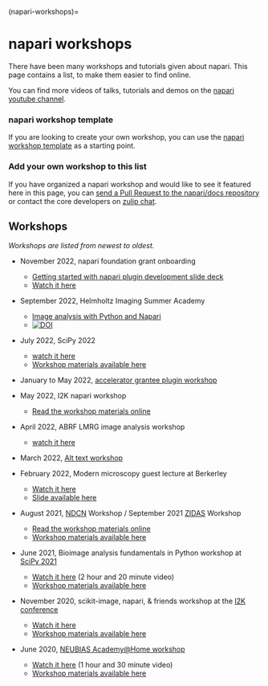 (napari-workshops)=
# napari workshops

There have been many workshops and tutorials given about napari.
This page contains a list, to make them easier to find online.

You can find more videos of talks, tutorials and demos on the
[napari youtube channel](https://www.youtube.com/channel/UCbTgw84ew4pxTJ9qu3W2hqg/playlists).

### napari workshop template

If you are looking to create your own workshop, you can use the
[napari workshop template](https://github.com/napari/napari-workshop-template)
as a starting point.

### Add your own workshop to this list

If you have organized a napari workshop and would like to see it featured here
in this page, you can
[send a Pull Request to the napari/docs repository](../developers/documentation/index.md)
or contact the core developers on [zulip chat](https://napari.zulipchat.com/login/).

## Workshops

*Workshops are listed from newest to oldest.*
* November 2022, napari foundation grant onboarding
  * [Getting started with napari plugin development slide deck](https://docs.google.com/presentation/d/15lrFRLPm9bfmU4hgcVwoduIJr5bqhoHo7ZeWLO6H_Us/edit?usp=sharing)
  * [Watch it here](https://drive.google.com/file/d/1IYDV-GTGEYh5j_tvBaWYEZ_tQXTqmJkr/view?usp=share_link)


* September 2022, Helmholtz Imaging Summer Academy
  * [Image analysis with Python and Napari](https://biapol.github.io/HIP_Introduction_to_Napari_and_image_processing_with_Python_2022/intro.html) 
  * [![DOI](https://zenodo.org/badge/DOI/10.5281/zenodo.7102242.svg)](https://doi.org/10.5281/zenodo.7102242)

* July 2022, SciPy 2022
  * [watch it here](https://www.youtube.com/watch?v=vismuuc4y1I&list=PLYx7XA2nY5Gfxu98P_HL1MnFb_BSkpxLV&index=10)
  * [Workshop materials available here](https://alisterburt.github.io/napari-workshops/SciPy-0722/intro.html) 

* January to May 2022, [accelerator grantee plugin workshop](https://chanzuckerberg.github.io/napari-plugin-accel-workshops/)

* May 2022, I2K napari workshop
  * [Read the workshop materials online](https://github.com/haesleinhuepf/I2K2022-napari-workshop)

* April 2022, ABRF LMRG image analysis workshop
  * [watch it here](https://www.youtube.com/watch?v=lkw5di8NgUA) 

* March 2022, [Alt text workshop](https://hackmd.io/vDsWUBqQSxW_7TNxF-RKKA)

* February 2022, Modern microscopy guest lecture at Berkerley
  * [Watch it here](https://drive.google.com/file/d/1EjJJZ3sy4mogcGwTao97sHzU9SDJeC3r/view?usp=sharing)
  * [Slide available here](https://docs.google.com/presentation/d/1sqd_CYckEwmgQO6y9VffwnmT0RSlRYIAUBixRTMYcig/view)

* August 2021, [NDCN](https://chanzuckerberg.com/science/programs-resources/neurodegeneration-challenge/) Workshop / September 2021 [ZIDAS](https://www.zidas.org/) Workshop
  * [Read the workshop materials online](https://alisterburt.github.io/napari-workshops/home.html)
  * [Workshop materials available here](https://github.com/alisterburt/napari-workshops)

* June 2021, Bioimage analysis fundamentals in Python workshop at [SciPy 2021](https://www.scipy2021.scipy.org/)
  * [Watch it here](https://www.youtube.com/watch?v=kXdy_Tp12zA) (2 hour and 20 minute video)
  * [Workshop materials available here](https://github.com/sofroniewn/tutorial-scipy2021-bioimage-analysis-fundamentals)

* November 2020, scikit-image, napari, & friends workshop at the [I2K conference](https://www.janelia.org/you-janelia/conferences/from-images-to-knowledge-with-imagej-friends)
  * [Watch it here](https://www.youtube.com/watch?v=NZWSGXb3_Mg)
  * [Workshop materials available here](https://github.com/jni/i2k-skimage-napari)

* June 2020, [NEUBIAS Academy@Home workshop](http://eubias.org/NEUBIAS/training-schools/neubias-academy-home/neubias-academy-archive-spring2020/)
  * [Watch it here](https://www.youtube.com/watch?v=VgvDSq5aCDQ) (1 hour and 30 minute video)
  * [Workshop materials available here](https://github.com/sofroniewn/napari-training-course)

